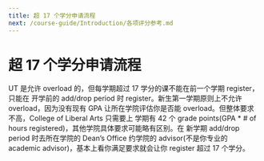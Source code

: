 ```yaml
---
title: 超 17 个学分申请流程
next: /course-guide/Introduction/各项评分参考.md
---
```


# 超 17 个学分申请流程

UT 是允许 overload 的，但每学期超过 17 学分的课不能在前一个学期 register，只能在 开学前的 add/drop period 时 register。新生第一学期原则上不允许 overload，因为没有现有 GPA 让所在学院评估你是否能 overload。但整体要求不高，College of Liberal Arts 只需要上 学期有 42 个 grade points(GPA \* # of hours registered)，其他学院具体要求可能略有区别。在 新学期 add/drop period 时去所在学院的 Dean’s Office 约学院的 advisor(不是你专业的 academic advisor)，基本上看你满足要求就会让你 register 超过 17 个学分。
